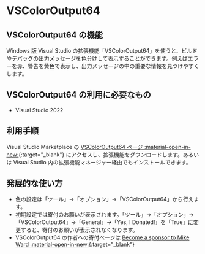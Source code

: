 # VSColorOutput64

## VSColorOutput64 の機能
Windows 版 Visual Studio の拡張機能「VSColorOutput64」を使うと、ビルドやデバッグの出力メッセージを色分けして表示することができます。例えばエラーを赤、警告を黄色で表示し、出力メッセージの中の重要な情報を見つけやすくします。

## VSColorOutput64 の利用に必要なもの
- Visual Studio 2022

## 利用手順
Visual Studio Marketplace の [VSColorOutput64 ページ :material-open-in-new:](https://marketplace.visualstudio.com/items?itemName=MikeWard-AnnArbor.VSColorOutput64){:target="_blank"} にアクセスし、拡張機能をダウンロードします。あるいは Visual Studio 内の拡張機能マネージャー経由でもインストールできます。

## 発展的な使い方
- 色の設定は「ツール」→「オプション」→「VSColorOutput64」から行えます。
- 初期設定では寄付のお願いが表示されます。「ツール」→「オプション」→「VSColorOutput64」→「General」→「Yes, I Donated!」を「True」に変更すると、寄付のお願いが表示されなくなります。
- VSColorOutput64 の作者への寄付ページは [Become a sponsor to Mike Ward :material-open-in-new:](https://github.com/sponsors/mike-ward){:target="_blank"}